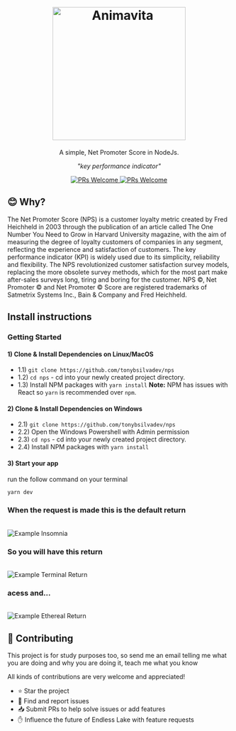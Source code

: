 <h1 align="center">
  <br>
  <img src="https://i.imgur.com/Y3HxgZg.png" alt="Animavita" height="300" width="300">

</h1>

<p align="center">A simple, Net Promoter Score in NodeJs.</p>

<p align="center"><i>"key performance indicator"</i> </p>

<p align="center"> 
  <a href="http://makeapullrequest.com">
    <img src="https://img.shields.io/badge/progress-50%25-brightgreen.svg" alt="PRs Welcome">
  </a>
  <a href="http://makeapullrequest.com">
    <img src="https://img.shields.io/badge/contribuition-welcome-brightgreen.svg" alt="PRs Welcome">
  </a>
</p>

## :blush: **Why?**

The Net Promoter Score (NPS) is a customer loyalty metric created by Fred Heichheld in 2003 through the publication of an article called The One Number You Need to Grow in Harvard University magazine, with the aim of measuring the degree of loyalty customers of companies in any segment, reflecting the experience and satisfaction of customers. The key performance indicator (KPI) is widely used due to its simplicity, reliability and flexibility. The NPS revolutionized customer satisfaction survey models, replacing the more obsolete survey methods, which for the most part make after-sales surveys long, tiring and boring for the customer. NPS ©, Net Promoter © and Net Promoter © Score are registered trademarks of Satmetrix Systems Inc., Bain & Company and Fred Heichheld.

## **Install instructions**

### Getting Started

#### 1) Clone & Install Dependencies on Linux/MacOS

- 1.1) `git clone https://github.com/tonybsilvadev/nps`
- 1.2) `cd nps` - cd into your newly created project directory.
- 1.3) Install NPM packages with `yarn install`
        **Note:** NPM has issues with React so `yarn` is recommended over `npm`.
        
#### 2) Clone & Install Dependencies on Windows

- 2.1) `git clone https://github.com/tonybsilvadev/nps`
- 2.2) Open the Windows Powershell with Admin permission
- 2.3) `cd nps` - cd into your newly created project directory.
- 2.4) Install NPM packages with `yarn install`
        
#### 3) Start your app

run the follow command on your terminal
```sh
yarn dev
```


### When the request is made this is the default return
<br/>

<img src="https://i.imgur.com/7l0RhQT.jpg" alt="Example Insomnia">

### So you will have this return 
<br/>
<img src="https://i.imgur.com/Ptduuvg.jpg" alt="Example Terminal Return">

### acess and...
<br/>
<img src="https://i.imgur.com/HISZhhX.jpg" alt="Example Ethereal Return">


## :handshake: **Contributing**

This project is for study purposes too, so send me an email telling me what you are doing and why you are doing it, teach me what you know

All kinds of contributions are very welcome and appreciated!

-   ⭐️ Star the project
-   🐛 Find and report issues
-   📥 Submit PRs to help solve issues or add features
-   ✋ Influence the future of Endless Lake with feature requests

